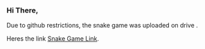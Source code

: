 
### Hi There,

Due to github restrictions, the snake game was uploaded on drive .

Heres the link [Snake Game Link](https://drive.google.com/file/d/1QMZFB_o3OGpo95UwIww4q7DKESkbnB_G/view?usp=share_link).
